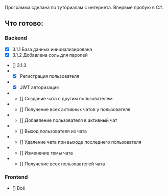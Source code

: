 Программа сделана по туториалам с интернета. Впервые пробую в C#.

## Что готово:
### Backend
- [x] 3.1.1 База данных инициализирована
- [x] 3.1.2 Добавлена соль для паролей
- [] 3.1.3
- - [x] Регистрация пользователя
- - [x] JWT авторизация 
- - [] Создание чата с другим пользователем
- - [] Получение всех активных чатов у пользователя
- - [] Добавление пользователя в активный чат
- - [] Выход пользователя из чата
- - [] Удаление чата при выходе последнего пользователя
- - [] Изменение темы чата
- - [] Получение всех пользователей чата
### Frontend
- [] Всё